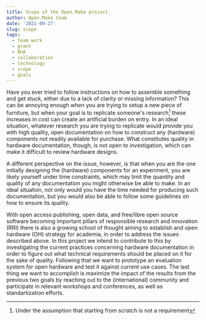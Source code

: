 ```yaml
---
title: Scope of the Open.Make project.
author: Open.Make team
date: '2021-09-27'
slug: scope
tags:
  - team work
  - grant
  - BUA
  - collaboration
  - technology
  - scope
  - goals
---
```


Have you ever tried to follow instructions on how to assemble something and get stuck, either due to a lack of clarity or missing information? This can be annoying enough when you are trying to setup a new piece of furniture, but when your goal is to replicate someone's research[^1] these increases in cost can create an artificial burden on entry.  In an ideal situation, whatever research you are trying to replicate would provide you with high quality, open documentation on how to construct any (hardware) components not readily available for purchase. What constitutes quality in hardware documentation, though, is not open to investigation, which can make it difficult to review hardware designs.

A different perspective on the issue, however, is that when you are the one initially designing the (hardware) components for an experiment, you are likely yourself under time constraints, which may limit the quantity and quality of any documentation you might otherwise be able to make. In an ideal situation, not only would you have the time needed for producing such documentation, but you would also be able to follow some guidelines on how to ensure its quality.

With open access publishing, open data, and free/libre open source software becoming important pillars of responsible research and innovation (RRI) there is also a growing school of thought aiming to establish and open hardware (OH) strategy for academia, in order to address the issues described above. In this project we intend to contribute to this by investigating the current practices concerning hardware documentation in order to figure out what technical requirements should be placed on it for the sake of quality. Following that we want to prototype an evaluation system for open hardware and test it against current use cases. The last thing we want to accomplish is maximize the impact of the results from the previous two goals by reaching out to the (international) community and participate in relevant workshops and conferences, as well as standartization efforts.

[^1]: Under the assumption that starting from scratch is not a requirement